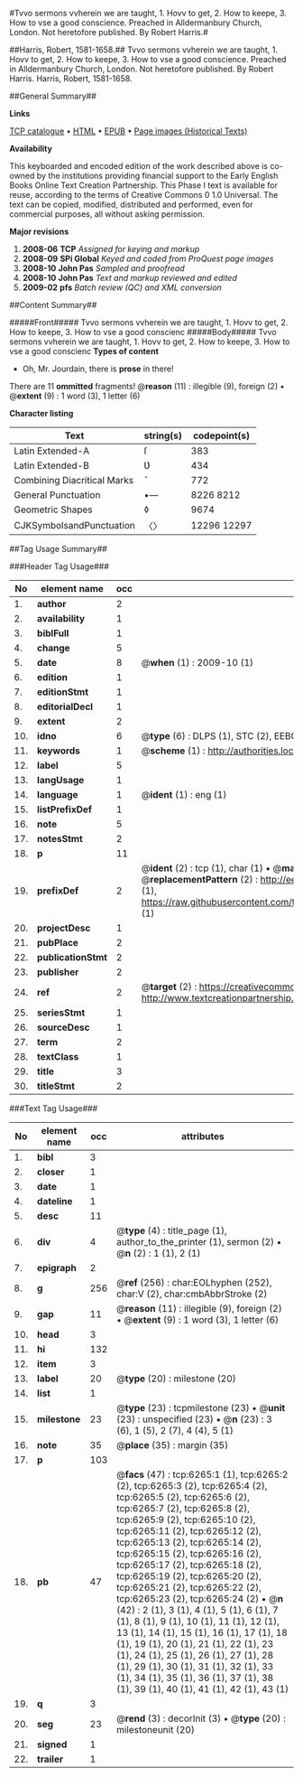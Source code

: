 #Tvvo sermons vvherein we are taught, 1. Hovv to get, 2. How to keepe, 3. How to vse a good conscience. Preached in Alldermanbury Church, London. Not heretofore published. By Robert Harris.#

##Harris, Robert, 1581-1658.##
Tvvo sermons vvherein we are taught, 1. Hovv to get, 2. How to keepe, 3. How to vse a good conscience. Preached in Alldermanbury Church, London. Not heretofore published. By Robert Harris.
Harris, Robert, 1581-1658.

##General Summary##

**Links**

[TCP catalogue](http://www.ota.ox.ac.uk/tcp/)  • 
[HTML](http://tei.it.ox.ac.uk/tcp/Texts-HTML/free/A02/A02722.html)  • 
[EPUB](http://tei.it.ox.ac.uk/tcp/Texts-EPUB/free/A02/A02722.epub) • 
[Page images (Historical Texts)](https://data.historicaltexts.jisc.ac.uk/view?pubId=eebo-99841667e&pageId=eebo-99841667e-6265-1)

**Availability**

This keyboarded and encoded edition of the
	       work described above is co-owned by the institutions
	       providing financial support to the Early English Books
	       Online Text Creation Partnership. This Phase I text is
	       available for reuse, according to the terms of Creative
	       Commons 0 1.0 Universal. The text can be copied,
	       modified, distributed and performed, even for
	       commercial purposes, all without asking permission.

**Major revisions**

1. __2008-06__ __TCP__ *Assigned for keying and markup*
1. __2008-09__ __SPi Global__ *Keyed and coded from ProQuest page images*
1. __2008-10__ __John Pas__ *Sampled and proofread*
1. __2008-10__ __John Pas__ *Text and markup reviewed and edited*
1. __2009-02__ __pfs__ *Batch review (QC) and XML conversion*

##Content Summary##

#####Front#####
Tvvo sermons vvherein we are taught, 1. Hovv to get, 2. How to keepe, 3. How to vse a good conscienc
#####Body#####
Tvvo sermons vvherein we are taught, 1. Hovv to get, 2. How to keepe, 3. How to vse a good conscienc
**Types of content**

  * Oh, Mr. Jourdain, there is **prose** in there!

There are 11 **ommitted** fragments! 
 @__reason__ (11) : illegible (9), foreign (2)  •  @__extent__ (9) : 1 word (3), 1 letter (6)

**Character listing**


|Text|string(s)|codepoint(s)|
|---|---|---|
|Latin Extended-A|ſ|383|
|Latin Extended-B|Ʋ|434|
|Combining             Diacritical Marks|̄|772|
|General Punctuation|•—|8226 8212|
|Geometric Shapes|◊|9674|
|CJKSymbolsandPunctuation|〈〉|12296 12297|

##Tag Usage Summary##

###Header Tag Usage###

|No|element name|occ|attributes|
|---|---|---|---|
|1.|__author__|2||
|2.|__availability__|1||
|3.|__biblFull__|1||
|4.|__change__|5||
|5.|__date__|8| @__when__ (1) : 2009-10 (1)|
|6.|__edition__|1||
|7.|__editionStmt__|1||
|8.|__editorialDecl__|1||
|9.|__extent__|2||
|10.|__idno__|6| @__type__ (6) : DLPS (1), STC (2), EEBO-CITATION (1), PROQUEST (1), VID (1)|
|11.|__keywords__|1| @__scheme__ (1) : http://authorities.loc.gov/ (1)|
|12.|__label__|5||
|13.|__langUsage__|1||
|14.|__language__|1| @__ident__ (1) : eng (1)|
|15.|__listPrefixDef__|1||
|16.|__note__|5||
|17.|__notesStmt__|2||
|18.|__p__|11||
|19.|__prefixDef__|2| @__ident__ (2) : tcp (1), char (1)  •  @__matchPattern__ (2) : ([0-9\-]+):([0-9IVX]+) (1), (.+) (1)  •  @__replacementPattern__ (2) : http://eebo.chadwyck.com/downloadtiff?vid=$1&page=$2 (1), https://raw.githubusercontent.com/textcreationpartnership/Texts/master/tcpchars.xml#$1 (1)|
|20.|__projectDesc__|1||
|21.|__pubPlace__|2||
|22.|__publicationStmt__|2||
|23.|__publisher__|2||
|24.|__ref__|2| @__target__ (2) : https://creativecommons.org/publicdomain/zero/1.0/ (1), http://www.textcreationpartnership.org/docs/. (1)|
|25.|__seriesStmt__|1||
|26.|__sourceDesc__|1||
|27.|__term__|2||
|28.|__textClass__|1||
|29.|__title__|3||
|30.|__titleStmt__|2||


###Text Tag Usage###

|No|element name|occ|attributes|
|---|---|---|---|
|1.|__bibl__|3||
|2.|__closer__|1||
|3.|__date__|1||
|4.|__dateline__|1||
|5.|__desc__|11||
|6.|__div__|4| @__type__ (4) : title_page (1), author_to_the_printer (1), sermon (2)  •  @__n__ (2) : 1 (1), 2 (1)|
|7.|__epigraph__|2||
|8.|__g__|256| @__ref__ (256) : char:EOLhyphen (252), char:V (2), char:cmbAbbrStroke (2)|
|9.|__gap__|11| @__reason__ (11) : illegible (9), foreign (2)  •  @__extent__ (9) : 1 word (3), 1 letter (6)|
|10.|__head__|3||
|11.|__hi__|132||
|12.|__item__|3||
|13.|__label__|20| @__type__ (20) : milestone (20)|
|14.|__list__|1||
|15.|__milestone__|23| @__type__ (23) : tcpmilestone (23)  •  @__unit__ (23) : unspecified (23)  •  @__n__ (23) : 3 (6), 1 (5), 2 (7), 4 (4), 5 (1)|
|16.|__note__|35| @__place__ (35) : margin (35)|
|17.|__p__|103||
|18.|__pb__|47| @__facs__ (47) : tcp:6265:1 (1), tcp:6265:2 (2), tcp:6265:3 (2), tcp:6265:4 (2), tcp:6265:5 (2), tcp:6265:6 (2), tcp:6265:7 (2), tcp:6265:8 (2), tcp:6265:9 (2), tcp:6265:10 (2), tcp:6265:11 (2), tcp:6265:12 (2), tcp:6265:13 (2), tcp:6265:14 (2), tcp:6265:15 (2), tcp:6265:16 (2), tcp:6265:17 (2), tcp:6265:18 (2), tcp:6265:19 (2), tcp:6265:20 (2), tcp:6265:21 (2), tcp:6265:22 (2), tcp:6265:23 (2), tcp:6265:24 (2)  •  @__n__ (42) : 2 (1), 3 (1), 4 (1), 5 (1), 6 (1), 7 (1), 8 (1), 9 (1), 10 (1), 11 (1), 12 (1), 13 (1), 14 (1), 15 (1), 16 (1), 17 (1), 18 (1), 19 (1), 20 (1), 21 (1), 22 (1), 23 (1), 24 (1), 25 (1), 26 (1), 27 (1), 28 (1), 29 (1), 30 (1), 31 (1), 32 (1), 33 (1), 34 (1), 35 (1), 36 (1), 37 (1), 38 (1), 39 (1), 40 (1), 41 (1), 42 (1), 43 (1)|
|19.|__q__|3||
|20.|__seg__|23| @__rend__ (3) : decorInit (3)  •  @__type__ (20) : milestoneunit (20)|
|21.|__signed__|1||
|22.|__trailer__|1||
